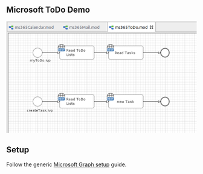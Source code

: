 
## Microsoft ToDo Demo

![demo-toDo](../doc/img/demo_toDo.png)

## Setup

Follow the generic [Microsoft Graph setup](../msgraph/README.md) guide.